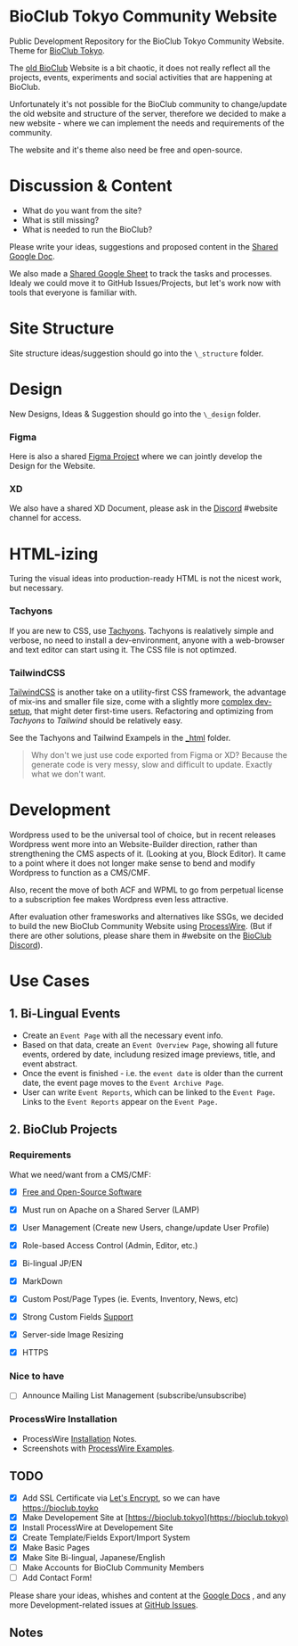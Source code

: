 # BioClub Tokyo Community Website

Public Development Repository for the  BioClub Tokyo Community Website. Theme for [BioClub Tokyo](http://www.bioclub.tokyo).

The [old BioClub](http://bioclub.org) Website is a bit chaotic, it does not really reflect all the projects, events, experiments and social activities that are happening at BioClub.

Unfortunately it's not possible for the BioClub community to change/update the old website and structure of the server, therefore we decided to make a new website - where we can implement the needs and requirements of the community.

The website and it's theme also need be free and open-source.

# Discussion & Content

- What do you want from the site?
- What is still missing?
- What is needed to run the BioClub?

Please write your ideas, suggestions and proposed content in the 
[Shared Google Doc](https://docs.google.com/document/d/1o2WTNjTxkZYKmCmdziS-a4XgKwddnrclsKorgtMeCUo/edit?usp=sharing).

We also made a [Shared Google Sheet](https://docs.google.com/spreadsheets/d/1IQ1l39ResywoN4pn5pU7LXOjepU_J1jULcCjwXe4JaE/edit#gid=0) to track the tasks and processes. Idealy we could move it to GitHub Issues/Projects, but let's work now with tools that everyone is familiar with.

# Site Structure

Site structure ideas/suggestion should go into the `\_structure` folder.

# Design

New Designs, Ideas & Suggestion should go into the `\_design` folder.

### Figma

Here is also a shared [Figma Project](https://www.figma.com/file/UlvsISNrw5YMwFB7B3MuC6/BioClub-Tokyo---Website?type=design&node-id=0%3A1&mode=design&t=hWTEsAzRiLPzzu5x-1) where we can jointly develop the Design for the Website.

### XD

We also have a shared XD Document, please ask in the [Discord](https://discord.bioclub.tokyo) #website channel for access.

# HTML-izing

Turing the visual ideas into production-ready HTML is not the nicest work, but necessary.

### Tachyons

If you are new to CSS, use [Tachyons](http://tachyons.io). Tachyons is realatively simple and verbose, no need to install a dev-environment, anyone with a web-browser and text editor can start using it. The CSS file is not optimzed.

### TailwindCSS

[TailwindCSS](https://tailwindcss.com) is another take on a utility-first CSS framework, the advantage of mix-ins and smaller file size, come with a slightly more [complex dev-setup](https://tailwindcss.com/docs/installation), that might deter first-time users. Refactoring and optimizing from _Tachyons_ to _Tailwind_ should be relatively easy.

See the Tachyons and Tailwind Exampels in the [\_html](https://github.com/BioClub/labu/_html) folder.

>Why don't we just use code exported from Figma or XD? Because the generate code is very messy, slow and difficult to update. Exactly what we don't want.

# Development

Wordpress used to be the universal tool of choice, but in recent releases Wordpress went more into an Website-Builder direction, rather than strengthening the CMS aspects of it. (Looking at you, Block Editor). It came to a point where it does not longer make sense to bend and modify Wordpress to function as a CMS/CMF.

Also, recent the move of both ACF and WPML to go from perpetual license to a subscription fee makes Wordpress even less attractive.

After evaluation other framesworks and alternatives like SSGs, we decided to build the new BioClub Community Website using [ProcessWire](https://www.processwire.com). (But if there are other solutions, please share them in #website on the [BioClub Discord](https://discord.bioclub.tokyo)).


# Use Cases

## 1. Bi-Lingual Events

- Create an `Event Page` with all the necessary event info.
- Based on that data, create an `Event Overview Page`, showing all future events, ordered by date, includung resized image previews, title, and event abstract.
- Once the event is finished - i.e. the `event date` is older than the current date, the event page moves to the `Event Archive Page`.
- User can write `Event Reports`, which can be linked to the `Event Page`. Links to the `Event Reports` appear on the `Event Page.`

## 2. BioClub Projects


### Requirements

What we need/want from a CMS/CMF:

- [x] [Free and Open-Source Software](https://github.com/processwire/processwire/blob/master/LICENSE.TXT)
- [x] Must run on Apache on a Shared Server (LAMP)
- [x] User Management (Create new Users, change/update User Profile)
- [x] Role-based Access Control (Admin, Editor, etc.)
- [x] Bi-lingual JP/EN
- [x] MarkDown
- [x] Custom Post/Page Types (ie. Events, Inventory, News, etc)
- [x] Strong Custom Fields [Support](_structure/ProcessWire.md)
- [x] Server-side Image Resizing
- [x] HTTPS


### Nice to have
- [ ] Announce Mailing List Management (subscribe/unsubscribe)

### ProcessWire Installation

- ProcessWire [Installation](INSTALLATION.md) Notes.
- Screenshots with [ProcessWire Examples](_structure/ProcessWire.md).

## TODO

- [x] Add SSL Certificate via [Let's Encrypt](https://letsencrypt.org), so we can have https://bioclub.toyko
- [x] Make Developement Site at [https://bioclub.tokyo](https://bioclub.tokyo)
- [x] Install ProcessWire at Developement Site
- [x] Create Template/Fields Export/Import System
- [x] Make Basic Pages
- [x] Make Site Bi-lingual, Japanese/English
- [ ] Make Accounts for BioClub Community Members
- [ ] Add Contact Form!

Please share your ideas, whishes and content at the [Google Docs](https://docs.google.com/document/d/1o2WTNjTxkZYKmCmdziS-a4XgKwddnrclsKorgtMeCUo/edit?usp=sharing) , and any more Development-related issues at [GitHub Issues](https://github.com/BioClub/BioClub-Wordpress-Theme/issues).


## Notes


